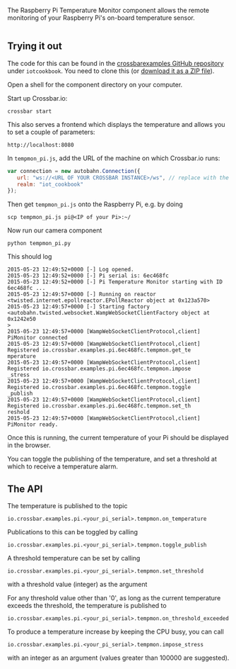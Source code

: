 The Raspberry Pi Temperature Monitor component allows the remote monitoring of your Raspberry Pi's on-board temperature sensor. 

<div class="topimage_container">
   <img class="topimage" src="../../static/img/iotcookbook/raspberry_pi.jpg" alt="">   
</div>

## Trying it out

The code for this can be found in the [crossbarexamples GitHub repository](https://github.com/crossbario/crossbarexamples) under `iotcookbook`. You need to clone this (or [download it as a ZIP file](https://github.com/crossbario/crossbarexamples/archive/master.zip)).

Open a shell for the component directory on your computer. 

Start up Crossbar.io:

```shell
crossbar start
```

This also serves a frontend which displays the temperature and allows you to set a couple of parameters:

```
http://localhost:8080
```

In `tempmon_pi.js`, add the URL of the machine on which Crossbar.io runs:

```javascript
var connection = new autobahn.Connection({
   url: "ws://<URL OF YOUR CROSSBAR INSTANCE>/ws", // replace with the url of your crossbar instance
   realm: "iot_cookbook"
});
```

Then get `tempmon_pi.js` onto the Raspberry Pi, e.g. by doing

```console
scp tempmon_pi.js pi@<IP of your Pi>:~/
```

Now run our camera component

```shell
python tempmon_pi.py
```

This should log

```shell
2015-05-23 12:49:52+0000 [-] Log opened.
2015-05-23 12:49:52+0000 [-] Pi serial is: 6ec468fc
2015-05-23 12:49:52+0000 [-] Pi Temperature Monitor starting with ID 6ec468fc ...
2015-05-23 12:49:57+0000 [-] Running on reactor <twisted.internet.epollreactor.EPollReactor object at 0x123a570>
2015-05-23 12:49:57+0000 [-] Starting factory <autobahn.twisted.websocket.WampWebSocketClientFactory object at 0x1242e50
>
2015-05-23 12:49:57+0000 [WampWebSocketClientProtocol,client] PiMonitor connected
2015-05-23 12:49:57+0000 [WampWebSocketClientProtocol,client] Registered io.crossbar.examples.pi.6ec468fc.tempmon.get_te
mperature
2015-05-23 12:49:57+0000 [WampWebSocketClientProtocol,client] Registered io.crossbar.examples.pi.6ec468fc.tempmon.impose
_stress
2015-05-23 12:49:57+0000 [WampWebSocketClientProtocol,client] Registered io.crossbar.examples.pi.6ec468fc.tempmon.toggle
_publish
2015-05-23 12:49:57+0000 [WampWebSocketClientProtocol,client] Registered io.crossbar.examples.pi.6ec468fc.tempmon.set_th
reshold
2015-05-23 12:49:57+0000 [WampWebSocketClientProtocol,client] PiMonitor ready.
```

Once this is running, the current temperature of your Pi should be displayed in the browser.

You can toggle the publishing of the temperature, and set a threshold at which to receive a temperature alarm.

## The API

The temperature is published to the topic

```
io.crossbar.examples.pi.<your_pi_serial>.tempmon.on_temperature
``` 

Publications to this can be toggled by calling

```
io.crossbar.examples.pi.<your_pi_serial>.tempmon.toggle_publish
```

A threshold temperature can be set by calling

```
io.crossbar.examples.pi.<your_pi_serial>.tempmon.set_threshold
```

with a threshold value (integer) as the argument

For any threshold value other than '0', as long as the current temperature exceeds the threshold, the temperature is published to

```
io.crossbar.examples.pi.<your_pi_serial>.tempmon.on_threshold_exceeded
``` 

To produce a temperature increase by keeping the CPU busy, you can call

```
io.crossbar.examples.pi.<your_pi_serial>.tempmon.impose_stress
```

with an integer as an argument (values greater than 100000 are suggested).

